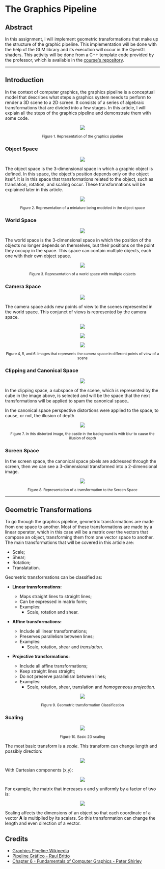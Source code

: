 # The Graphics Pipeline


## **Abstract**

In this assignment, I will implement geometric transformations that make up the structure of the graphic pipeline. This implementation will be done with the help of the GLM library and its execution will occur in the OpenGL shaders. This activity will be done from a C++ template code provided by the professor, which is available in the [course's repository](https://github.com/capagot/icg).

---

## **Introduction**

In the context of computer graphics, the graphics pipeline is a conceptual model that describes what steps a graphics system needs to perform to render a 3D scene to a 2D screen. It consists of a series of algebraic transformations that are divided into a few stages. In this article, I will explain all the steps of the graphics pipeline and demonstrate them with some code.

<p align="center">
  <img src="imgs/graphicsPipeline.png" >
</p>
<p align="center">
    <sub>Figure 1. Representation of the graphics pipeline</sub>
</p>

### **Object Space**

<p align="center">
  <img src="imgs/3dModel.png" >
</p>

The object space is the 3-dimensional space in which a graphic object is defined. In this space, the object's position depends only on the object itself. It is in this space that transformations related to the object, such as translation, rotation, and scaling occur. These transformations will be explained later in this article.

<p align="center">
  <img src="imgs/objectSpace.png" >
</p>
<p align="center">
    <sub>Figure 2. Representation of a miniature being modeled in the object space</sub>
</p>

### **World Space**

<p align="center">
  <img src="imgs/worldSpace2.png" >
</p>

The world space is the 3-dimensional space in which the position of the objects no longer depends on themselves, but their positions on the point they occupy in the space. This space can contain multiple objects, each one with their own object space.

<p align="center">
  <img src="imgs/worldSpace.png" >
</p>
<p align="center">
    <sub>Figure 3. Representation of a world space with multiple objects</sub>
</p>

### **Camera Space**

<p align="center">
  <img src="imgs/cameraSpaceRep.png" >
</p>

The camera space adds new points of view to the scenes represented in the world space. This conjunct of views is represented by the camera space.

<p align="center">
  <img src="imgs/cameraSpace1.png" >
</p>

<p align="center">
  <img src="imgs/cameraSpace2.png" >
</p>

<p align="center">
  <img src="imgs/cameraSpace3.png" >
</p>

<p align="center">
    <sub>Figure 4, 5, and 6. Images that represents the camera space in different points of view of a scene</sub>
</p>

### **Clipping and Canonical Space**

<p align="center">
  <img src="imgs/canSpaceRep.png" >
</p>

In the clipping space, a subspace of the scene, which is represented by the cube in the image above, is selected and will be the space that the next transformations will be applied to spam the canonical space..

In the canonical space perspective distortions were applied to the space, to cause, or not, the illusion of depth.

<p align="center">
  <img src="imgs/clipSpace.png" >
</p>

<p align="center">
    <sub>Figure 7. In this distorted image, the castle in the background is with blur to cause the illusion of depth</sub>
</p>

### **Screen Space**

In the screen space, the canonical space pixels are addressed through the screen, then we can see a 3-dimensional transformed into a 2-dimensional image.

<p align="center">
  <img src="imgs/screenSpace.png" >
</p>

<p align="center">
    <sub>Figure 8. Representation of a transformation to the Screen Space</sub>
</p>

---

## **Geometric Transformations**

To go through the graphics pipeline, geometric transformations are made from one space to another. Most of these transformations are made by a linear operator, which in this case will be a matrix over the vectors that compose an object, transforming them from one vector space to another. The main transformations that will be covered in this article are:

* Scale;
* Shear;
* Rotation;
* Translatation.

Geometric transformations can be classified as:

* **Linear transformations:**
  - Maps straight lines to straight lines;
  - Can be expressed in matrix form;
  - Examples:
    * Scale, rotation and shear.
  
* **Affine transformations:**
  - Include all linear transformations;
  - Preserves parallelism between lines;
  - Examples:
    * Scale, rotation, shear and *translation*.

* **Projective transformations:**
  - Include all affine transformations;
  - Keep straight lines straight;
  - Do not preserve parallelism between lines;
  - Examples:
    * Scale, rotation, shear, translation and *homogeneous projection*. 

<p align="center">
  <img src="imgs/classTrans.png" >
</p>
<p align="center">
    <sub>Figure 9. Geometric transformation Classification</sub>
</p>


### **Scaling**

<p align="center">
  <img src="imgs/scale.png" >
</p>
<p align="center">
    <sub>Figure 10. Basic 2D scaling</sub>
</p>

The most basic transform is a *scale*. This transform can change length and possibly direction:

<p align="center">
  <img src="imgs/scaleMat.png" >
</p>

With Cartesian components (x,y):

<p align="center">
  <img src="imgs/cartMat.png" >
</p>

For example, the matrix that increases x and y uniformly by a factor of two is:

<p align="center">
  <img src="https://latex.codecogs.com/gif.latex?%5Cinline%20scale%282.0%2C2.0%29%20%3D%20%5Cbegin%7Bbmatrix%7D%202.0%20%26%200%20%5C%5C%200%20%26%202.0%20%5Cend%7Bbmatrix%7D" >
</p>

Scaling affects the dimensions of an object so that each coordinate of a vector **A** is multiplied by its scalars. So this transformation can change the length and even direction of a vector.


## **Credits**

* [Graphics Pipeline Wikipedia](https://en.wikipedia.org/wiki/Graphics_pipeline)
* [Pipeline Gráfico - Raul Britto](http://raulbritto.blogspot.com/2016/10/pipeline-grafico.html)
* [Chapter 6 - Fundamentals of Computer Graphics - Peter Shirley](https://www.amazon.com.br/dp/B009TG9NIQ/ref=dp-kindle-redirect?_encoding=UTF8&btkr=1s)